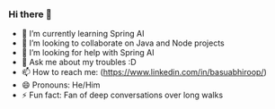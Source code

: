 ### Hi there 👋

- 🌱 I’m currently learning Spring AI
- 👯 I’m looking to collaborate on Java and Node projects
- 🤔 I’m looking for help with Spring AI
- 💬 Ask me about my troubles :D
- 📫 How to reach me: (https://www.linkedin.com/in/basuabhiroop/)
- 😄 Pronouns: He/Him
- ⚡ Fun fact: Fan of deep conversations over long walks
